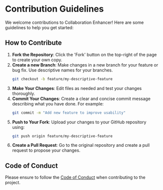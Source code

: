 # Contribution Guidelines

We welcome contributions to Collaboration Enhancer! Here are some guidelines to help you get started:

## How to Contribute
1. **Fork the Repository**: Click the 'Fork' button on the top-right of the page to create your own copy.
2. **Create a new Branch**: Make changes in a new branch for your feature or bug fix. Use descriptive names for your branches.
   ```bash
   git checkout -b feature/my-descriptive-feature
   ```
3. **Make Your Changes**: Edit files as needed and test your changes thoroughly.
4. **Commit Your Changes**: Create a clear and concise commit message describing what you have done. For example:
   ```bash
   git commit -m "Add new feature to improve usability"
   ```
5. **Push to Your Fork**: Upload your changes to your GitHub repository using:
   ```bash
   git push origin feature/my-descriptive-feature
   ```
6. **Create a Pull Request**: Go to the original repository and create a pull request to propose your changes.

## Code of Conduct
Please ensure to follow the [Code of Conduct](CODE_OF_CONDUCT.md) when contributing to the project.